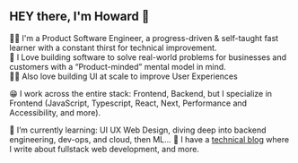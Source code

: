 ## HEY there, I'm Howard 👋 

<!--
**howardsolutions/howardsolutions** is a ✨ _special_ ✨ repository because its `README.md` (this file) appears on your GitHub profile.

Here are some ideas to get you started:

- 🔭 I’m currently working on ...
- 🌱 I’m currently learning ...
- 👯 I’m looking to collaborate on ...
- 🤔 I’m looking for help with ...
- 💬 Ask me about ...
- 📫 How to reach me: ...
- 😄 Pronouns: ...
- ⚡ Fun fact: ...
-->
🧑‍💻 I'm a Product Software Engineer, a progress-driven & self-taught fast learner with a constant thirst for technical improvement. <br />
💪 I Love building software to solve real-world problems for businesses and customers with a “Product-minded” mental model in mind. <br />
👨‍🎨 Also love building UI at scale to improve User Experiences

😁 I work across the entire stack: Frontend, Backend, but I specialize in Frontend (JavaScript, Typescript, React, Next, Performance and Accessibility, and more).

🌱  I’m currently learning: UI UX Web Design, diving deep into backend engineering, dev-ops, and cloud, then ML...
🔭  I have a [technical blog](https://howardphung.hashnode.dev/) where I write about fullstack web development, and more.
